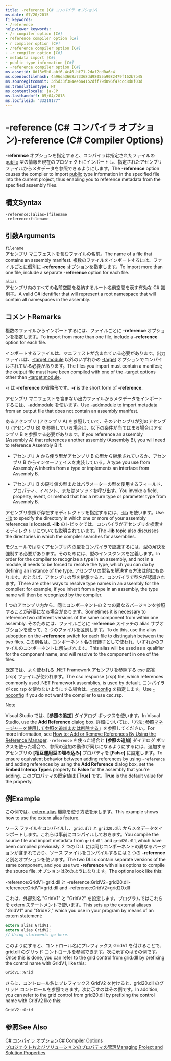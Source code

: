 ```yaml
---
title: -reference (C# コンパイラ オプション)
ms.date: 07/20/2015
f1_keywords:
- /reference
helpviewer_keywords:
- /r compiler option [C#]
- reference compiler option [C#]
- r compiler option [C#]
- /reference compiler option [C#]
- -r compiler option [C#]
- metadata import [C#]
- public type information [C#]
- -reference compiler option [C#]
ms.assetid: 8d13e5b0-abf6-4c46-bf71-2daf2cd0a6c4
ms.openlocfilehash: 4a96da3668a73368dd98055a9082479f162b7b45
ms.sourcegitcommit: 3d5d33f384eeba41b2dff79d096f47ccc8d8f03d
ms.translationtype: HT
ms.contentlocale: ja-JP
ms.lasthandoff: 05/04/2018
ms.locfileid: "33218177"
---
```

# <a name="-reference-c-compiler-options"></a><span data-ttu-id="4a60f-102">-reference (C# コンパイラ オプション)</span><span class="sxs-lookup"><span data-stu-id="4a60f-102">-reference (C# Compiler Options)</span></span>
<span data-ttu-id="4a60f-103">**-reference** オプションを指定すると、コンパイラは指定されたファイルの [public](../../../csharp/language-reference/keywords/public.md) 型の情報を現在のプロジェクトにインポートし、指定されたアセンブリ ファイルからメタデータを参照できるようにします。</span><span class="sxs-lookup"><span data-stu-id="4a60f-103">The **-reference** option causes the compiler to import [public](../../../csharp/language-reference/keywords/public.md) type information in the specified file into the current project, thus enabling you to reference metadata from the specified assembly files.</span></span>  
  
## <a name="syntax"></a><span data-ttu-id="4a60f-104">構文</span><span class="sxs-lookup"><span data-stu-id="4a60f-104">Syntax</span></span>  
  
```console  
-reference:[alias=]filename  
-reference:filename  
```  
  
## <a name="arguments"></a><span data-ttu-id="4a60f-105">引数</span><span class="sxs-lookup"><span data-stu-id="4a60f-105">Arguments</span></span>  
 `filename`  
 <span data-ttu-id="4a60f-106">アセンブリ マニフェストを含むファイルの名前。</span><span class="sxs-lookup"><span data-stu-id="4a60f-106">The name of a file that contains an assembly manifest.</span></span> <span data-ttu-id="4a60f-107">複数のファイルをインポートするには、ファイルごとに個別に **-reference** オプションを指定します。</span><span class="sxs-lookup"><span data-stu-id="4a60f-107">To import more than one file, include a separate **-reference** option for each file.</span></span>  
  
 `alias`  
 <span data-ttu-id="4a60f-108">アセンブリ内のすべての名前空間を格納するルート名前空間を表す有効な C# 識別子。</span><span class="sxs-lookup"><span data-stu-id="4a60f-108">A valid C# identifier that will represent a root namespace that will contain all namespaces in the assembly.</span></span>  
  
## <a name="remarks"></a><span data-ttu-id="4a60f-109">コメント</span><span class="sxs-lookup"><span data-stu-id="4a60f-109">Remarks</span></span>  
 <span data-ttu-id="4a60f-110">複数のファイルからインポートするには、ファイルごとに **-reference** オプションを指定します。</span><span class="sxs-lookup"><span data-stu-id="4a60f-110">To import from more than one file, include a **-reference** option for each file.</span></span>  
  
 <span data-ttu-id="4a60f-111">インポートするファイルは、マニフェストが含まれている必要があります。出力ファイルは、[-target:module](../../../csharp/language-reference/compiler-options/target-module-compiler-option.md) 以外のいずれかの [-target](../../../csharp/language-reference/compiler-options/target-compiler-option.md) オプションでコンパイルされている必要があります。</span><span class="sxs-lookup"><span data-stu-id="4a60f-111">The files you import must contain a manifest; the output file must have been compiled with one of the [-target](../../../csharp/language-reference/compiler-options/target-compiler-option.md) options other than [-target:module](../../../csharp/language-reference/compiler-options/target-module-compiler-option.md).</span></span>  
  
 <span data-ttu-id="4a60f-112">**-r** は **-reference** の省略形です。</span><span class="sxs-lookup"><span data-stu-id="4a60f-112">**-r** is the short form of **-reference**.</span></span>  
  
 <span data-ttu-id="4a60f-113">アセンブリ マニフェストを含まない出力ファイルからメタデータをインポートするには、[-addmodule](../../../csharp/language-reference/compiler-options/addmodule-compiler-option.md) を使います。</span><span class="sxs-lookup"><span data-stu-id="4a60f-113">Use [-addmodule](../../../csharp/language-reference/compiler-options/addmodule-compiler-option.md) to import metadata from an output file that does not contain an assembly manifest.</span></span>  
  
 <span data-ttu-id="4a60f-114">あるアセンブリ (アセンブリ A) を参照していて、そのアセンブリが別のアセンブリ (アセンブリ B) を参照している場合は、以下の条件が当てはまる場合はアセンブリ B を参照する必要があります。</span><span class="sxs-lookup"><span data-stu-id="4a60f-114">If you reference an assembly (Assembly A) that references another assembly (Assembly B), you will need to reference Assembly B if:</span></span>  
  
-   <span data-ttu-id="4a60f-115">アセンブリ A から使う型がアセンブリ B の型から継承されているか、アセンブリ B からインターフェイスを実装している。</span><span class="sxs-lookup"><span data-stu-id="4a60f-115">A type you use from Assembly A inherits from a type or implements an interface from Assembly B.</span></span>  
  
-   <span data-ttu-id="4a60f-116">アセンブリ B の戻り値の型またはパラメーターの型を使用するフィールド、プロパティ、イベント、またはメソッドを呼び出す。</span><span class="sxs-lookup"><span data-stu-id="4a60f-116">You invoke a field, property, event, or method that has a return type or parameter type from Assembly B.</span></span>  
  
 <span data-ttu-id="4a60f-117">アセンブリ参照が存在するディレクトリを指定するには、[-lib](../../../csharp/language-reference/compiler-options/lib-compiler-option.md) を使います。</span><span class="sxs-lookup"><span data-stu-id="4a60f-117">Use [-lib](../../../csharp/language-reference/compiler-options/lib-compiler-option.md) to specify the directory in which one or more of your assembly references is located.</span></span> <span data-ttu-id="4a60f-118">**-lib** のトピックでは、コンパイラがアセンブリを検索するディレクトリについても説明されています。</span><span class="sxs-lookup"><span data-stu-id="4a60f-118">The **-lib** topic also discusses the directories in which the compiler searches for assemblies.</span></span>  
  
 <span data-ttu-id="4a60f-119">モジュールではなくアセンブリ内の型をコンパイラで認識するには、型の解決を強制する必要があります。そのためには、型のインスタンスを定義します。</span><span class="sxs-lookup"><span data-stu-id="4a60f-119">In order for the compiler to recognize a type in an assembly, and not in a module, it needs to be forced to resolve the type, which you can do by defining an instance of the type.</span></span> <span data-ttu-id="4a60f-120">アセンブリの型名を解決する方法は他にもあります。たとえば、アセンブリの型を継承すると、コンパイラで型名が認識されます。</span><span class="sxs-lookup"><span data-stu-id="4a60f-120">There are other ways to resolve type names in an assembly for the compiler: for example, if you inherit from a type in an assembly, the type name will then be recognized by the compiler.</span></span>  
  
 <span data-ttu-id="4a60f-121">1 つのアセンブリ内から、同じコンポーネントの 2 つの異なるバージョンを参照することが必要になる場合があります。</span><span class="sxs-lookup"><span data-stu-id="4a60f-121">Sometimes it is necessary to reference two different versions of the same component from within one assembly.</span></span> <span data-ttu-id="4a60f-122">そのためには、ファイルごとに **-reference** スイッチの alias サブオブションを使って、2 つのファイルを区別します。</span><span class="sxs-lookup"><span data-stu-id="4a60f-122">To do this, use the alias suboption on the **-reference** switch for each file to distinguish between the two files.</span></span> <span data-ttu-id="4a60f-123">この別名は、コンポーネント名の修飾子として使われ、いずれかのファイルのコンポーネントに解決されます。</span><span class="sxs-lookup"><span data-stu-id="4a60f-123">This alias will be used as a qualifier for the component name, and will resolve to the component in one of the files.</span></span>  
  
 <span data-ttu-id="4a60f-124">既定では、よく使われる .NET Framework アセンブリを参照する csc 応答 (.rsp) ファイルが使われます。</span><span class="sxs-lookup"><span data-stu-id="4a60f-124">The csc response (.rsp) file, which references commonly used .NET Framework assemblies, is used by default.</span></span> <span data-ttu-id="4a60f-125">コンパイラが csc.rsp を使わないようにする場合は、[-noconfig](../../../csharp/language-reference/compiler-options/noconfig-compiler-option.md) を指定します。</span><span class="sxs-lookup"><span data-stu-id="4a60f-125">Use [-noconfig](../../../csharp/language-reference/compiler-options/noconfig-compiler-option.md) if you do not want the compiler to use csc.rsp.</span></span>  
  
> [!NOTE]
> <span data-ttu-id="4a60f-126">Visual Studio では、**[参照の追加]** ダイアログ ボックスを使います。</span><span class="sxs-lookup"><span data-stu-id="4a60f-126">In Visual Studio, use the **Add Reference** dialog box.</span></span> <span data-ttu-id="4a60f-127">詳細については、「[方法: 参照マネージャーを使用して参照を追加または削除する](/visualstudio/ide/how-to-add-or-remove-references-by-using-the-reference-manager)」を参照してください。</span><span class="sxs-lookup"><span data-stu-id="4a60f-127">For more information, see [How to: Add or Remove References By Using the Reference Manager](/visualstudio/ide/how-to-add-or-remove-references-by-using-the-reference-manager).</span></span> <span data-ttu-id="4a60f-128">`-reference` を使った場合と **[参照の追加]** ダイアログ ボックスを使った場合で、参照の追加の動作が同じになるようにするには、追加するアセンブリの **[相互運用型の埋め込み]** プロパティを **[False]** に設定します。</span><span class="sxs-lookup"><span data-stu-id="4a60f-128">To ensure equivalent behavior between adding references by using `-reference` and adding references by using the **Add Reference** dialog box, set the **Embed Interop Types** property to **False** for the assembly that you're adding.</span></span> <span data-ttu-id="4a60f-129">このプロパティの既定値は **[True]** です。</span><span class="sxs-lookup"><span data-stu-id="4a60f-129">**True** is the default value for the property.</span></span>  
  
## <a name="example"></a><span data-ttu-id="4a60f-130">例</span><span class="sxs-lookup"><span data-stu-id="4a60f-130">Example</span></span>  
 <span data-ttu-id="4a60f-131">この例では、[extern alias](../../../csharp/language-reference/keywords/extern-alias.md) 機能を使う方法を示します。</span><span class="sxs-lookup"><span data-stu-id="4a60f-131">This example shows how to use the [extern alias](../../../csharp/language-reference/keywords/extern-alias.md) feature.</span></span>  
  
 <span data-ttu-id="4a60f-132">ソース ファイルをコンパイルし、`grid.dll` と `grid20.dll` からメタデータをインポートします。これらは事前にコンパイルしておきます。</span><span class="sxs-lookup"><span data-stu-id="4a60f-132">You compile the source file and import metadata from `grid.dll` and `grid20.dll`,which have been compiled previously.</span></span> <span data-ttu-id="4a60f-133">2 つの DLL には同じコンポーネントの異なるバージョンが含まれており、ソース ファイルをコンパイルするには 2 つの **-reference** と別名オプションを使います。</span><span class="sxs-lookup"><span data-stu-id="4a60f-133">The two DLLs contain separate versions of the same component, and you use two **-reference** with alias options to compile the source file.</span></span> <span data-ttu-id="4a60f-134">オプションは次のようになります。</span><span class="sxs-lookup"><span data-stu-id="4a60f-134">The options look like this:</span></span>  
  
 <span data-ttu-id="4a60f-135">-reference:GridV1=grid.dll と -reference:GridV2=grid20.dll</span><span class="sxs-lookup"><span data-stu-id="4a60f-135">-reference:GridV1=grid.dll and -reference:GridV2=grid20.dll</span></span>  
  
 <span data-ttu-id="4a60f-136">これは、外部別名 "GridV1" と "GridV2" を設定します。プログラムではこれらを extern ステートメントで使います。</span><span class="sxs-lookup"><span data-stu-id="4a60f-136">This sets up the external aliases "GridV1" and "GridV2," which you use in your program by means of an extern statement:</span></span>  
  
```csharp  
extern alias GridV1;  
extern alias GridV2;  
// Using statements go here.  
```  
  
 <span data-ttu-id="4a60f-137">このようにすると、コントロール名にプレフィックス GridV1 を付けることで、grid.dll のグリッド コントロールを参照できます。次に示すのはその例です。</span><span class="sxs-lookup"><span data-stu-id="4a60f-137">Once this is done, you can refer to the grid control from grid.dll by prefixing the control name with GridV1, like this:</span></span>  
  
```csharp  
GridV1::Grid  
```  
  
 <span data-ttu-id="4a60f-138">さらに、コントロール名にプレフィックス GridV2 を付けると、grid20.dll のグリッド コントロールを参照できます。次に示すのはその例です。</span><span class="sxs-lookup"><span data-stu-id="4a60f-138">In addition, you can refer to the grid control from grid20.dll by prefixing the control name with GridV2 like this:</span></span>  
  
```csharp  
GridV2::Grid   
```  
  
## <a name="see-also"></a><span data-ttu-id="4a60f-139">参照</span><span class="sxs-lookup"><span data-stu-id="4a60f-139">See Also</span></span>  
 [<span data-ttu-id="4a60f-140">C# コンパイラ オプション</span><span class="sxs-lookup"><span data-stu-id="4a60f-140">C# Compiler Options</span></span>](../../../csharp/language-reference/compiler-options/index.md)  
 [<span data-ttu-id="4a60f-141">プロジェクトおよびソリューションのプロパティの管理</span><span class="sxs-lookup"><span data-stu-id="4a60f-141">Managing Project and Solution Properties</span></span>](/visualstudio/ide/managing-project-and-solution-properties)
